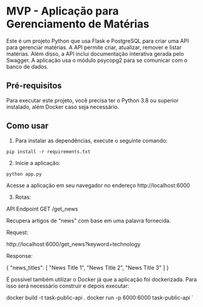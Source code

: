 # MVP - Aplicação para Gerenciamento de Matérias

Este é um projeto Python que usa Flask e PostgreSQL para criar uma API para gerenciar matérias. A API permite criar, atualizar, remover e listar matérias. Além disso, a API inclui documentação interativa gerada pelo Swagger.
A aplicação usa o módulo psycopg2 para se comunicar com o banco de dados.

## Pré-requisitos

Para executar este projeto, você precisa ter o Python 3.8 ou superior instalado, além Docker caso seja necessário.

## Como usar

1. Para instalar as dependências, execute o seguinte comando:

```
pip install -r requirements.txt
```

2. Inicie a aplicação:

```
python app.py
```

Acesse a aplicação em seu navegador no endereço http://localhost:6000

3. Rotas:

API Endpoint
GET /get_news

Recupera artigos de "news" com base em uma palavra fornecida.

Request:

http://localhost:6000/get_news?keyword=technology

Response:

{
    "news_titles": [
        "News Title 1",
        "News Title 2",
        "News Title 3"
    ]
}

É possível também utilizar o Docker já que a aplicação foi dockerizada. Para isso será necessário construir e depois executar:

 docker build -t  task-public-api .
 docker run -p 6000:6000 task-public-api `

